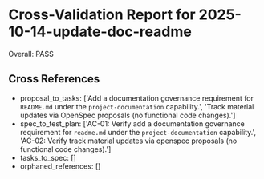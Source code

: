 # Cross-Validation Report for 2025-10-14-update-doc-readme

Overall: PASS


## Cross References

- proposal_to_tasks: ['Add a documentation governance requirement for `README.md` under the `project-documentation` capability.', 'Track material updates via OpenSpec proposals (no functional code changes).']
- spec_to_test_plan: ['AC-01: Verify add a documentation governance requirement for `readme.md` under the `project-documentation` capability.', 'AC-02: Verify track material updates via openspec proposals (no functional code changes).']
- tasks_to_spec: []
- orphaned_references: []
